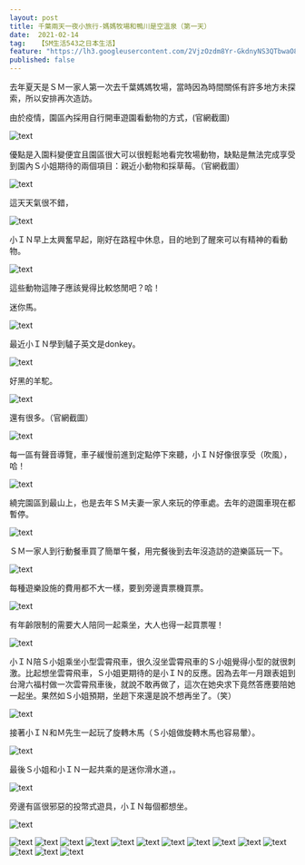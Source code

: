 ```yaml
---
layout: post
title: 千葉兩天一夜小旅行-媽媽牧場和鴨川是空溫泉（第一天）
date:  2021-02-14
tag:   【SM生活543之日本生活】
feature: "https://lh3.googleusercontent.com/2VjzOzdm8Yr-GkdnyNS3QTbwaO8msMIPz9ciOl-qhD-v2YbAWx5vRcjV5QZebiDBJYbg37coCvg5eUW2z4SwlAAVGtKDIhk5dfDXDlmuuNJXQ6x51SN-mJhWCtrPwe4zyskLLHnymi2cbJ5Fuf3e5NzUB313906BUi7Im7eWwETNxU8C-xxxKr4lttxtAIrvXS_Pk3fPLKViwlxchPbKZM0YxSQkQR2neyM5twvtMDEljQq5z9c-yWrv5-CVMLNwTdyhoWwKUdp1OXi-412XwRnRzY_Uo4aGmsabDUMGzov0IbfKj2ltHWOqn-DH09QfXXhxltHPbeRcmDoPc1MWKlUBTdKx9APu29NGdR0O5PBWhgxD1tTvgY87XUIesmpEr2uQph0AV6ScFE1t-n0SStxoVeMGUMisyYlNWwOdwuI-8UmSnxO4yYrJOxHOMHVcYYH8yHzxiZKlb01JSvWvE9S87q3VPwBwZf0m-ay4sIacfg_oAaCWGNkhbVXFQKhoBlXRjdWmUafG06yWiv0FuGHcNHeLlku9PtqI0K3_EVbLLeHL36b_xUBFrK0L_XqToaZ0yee_kI1xNw1PSOvX3jdxsrsA_AHKFjyTUBiDFkG7ToaFCVruPFlyVXusycdYvJbaYbGEnU6tfkCkjGt5bn78nrZeDVS8MKTNcH-n7tcvh4HX0IifEYVMSJz6kRE=w1494-h1120-no?authuser=0"
published: false
---
```


去年夏天是ＳＭ一家人第一次去千葉媽媽牧場，當時因為時間關係有許多地方未探索，所以安排再次造訪。

由於疫情，園區內採用自行開車遊園看動物的方式，(官網截圖)

![text](https://lh3.googleusercontent.com/HBMxEZ7MRSYH2Zbg3pHVawVBarXoqaMtjaIjkW5xM7avja4sENEZTyVtRMwLQmSm8ohT9SjHAXb2NOY1hPDjyf5rpXa5Bm75wwcs-tUF8P3DfjyzxILnlAYLQ2lFv7JCwqWcDpk1Nmk63f_XSV5l6GvJFQ2XUBfu49H4IRWmTiNnzcy-LyNt-rZLKbTQn6TctkTy3rV_dJ5SUnfACJD-BN1XhiQzVp4subNnd3SRPXNv-GynK_P7KSyfj2HlL6qRJBaSkvk3bNeVT7eWXau1j70znXjWxunQaxl3KH4tnq0Se-SXFmop9xVngxwqKuhdf5jJRR1KAyxXXt3pKArgMCdiVG6vz5cgunvTJRUFx_A_W4WT48MVH183eYPbxOO5EEGc6HaIoNbLGnp3RJF1FA7Rre30mhMiAnH5rfAbRoCA4FsQbst-e1GZvgH_G5j2RU7aPM57BX_zQTAm7xQYiv1-k5_BhTj23sAGiEFKaPzbya2NqjYQlVa8kHpyAjuR59Z8GKhxY1xzbagijAumOivGwp9dV21pIEovyK2UbAkT9KAtpD391qc4vTjFyoherkdyx7wD7Vuac3JgewmLV3EF1RwZey4P5vSkQDbr0ZPYUje2vQRTou8VIsi-i6HAE713rs6WyFvP5tBCg_pKXHZTOomwTvIKwK7EG-hQ4oUSa2J36fkZnz_CmBZ0Y0E=w624-h1120-no?authuser=0)

優點是入園料變便宜且園區很大可以很輕鬆地看完牧場動物，缺點是無法完成享受到園內Ｓ小姐期待的兩個項目：親近小動物和採草莓。（官網截圖）

![text](https://lh3.googleusercontent.com/EvfiErlk2QaD7X5ZcLG7Ol4ZrCZajrnBb6aXCOKKgWzIsQ5eOyZXsa4Ryc5udE9sLTaeJ298Bw9mt_v3Qd4nFSR6D78320cFLxJJ5nQ6HqAdLxqizMl7HfVTdZQZUJHmnDPDpnEwfB2inVrv-nVJNCL6ewegInLtYWS_LaavF4xva8ARoN98JsXxT2LtEM8uKUTTVmj1SHTBYe6xqd17EuRdL_RY_Q8H0NfuM_K9CnoTH0Tuwa17HP-x8hdr0R0PtEKNJdnh3tDs5KC_9kXAzW9l66qJ34lkFTHn160AtFWAM5rNwyHgGYDuO2TKQGn-gXDyXhta_YpjXWr1yaS59g_gEhldUQHXFISwJM7Rv24dMkHCGCThIp-MciYRs-uqSnon_tPhq60DLBPlBLC8NRfr-MBYNbos_G_N6WGMwoa-L61iMKXAaYqnAL3l3Lz90J2Atl0in_CYMCdgRg8qTBwAL5DwikRaVdl5wTJRRZq4HltSPO8FrF1HoizuXLDcyRGtGENhKdJprQ0fsZforBuEare8eUGyLpZUVWy_Cf8lueuModIp8Oqvr51oz0qwVPv7_STkjVuwDzHQeskrqZaPNZuBDylQF9o-WzAxZMEimVQqoFw3MP6JtH_T0QCstkjIo5nqp1ur9P-eZAesISFjJblJljKz9qAOHbQpRlxDOpI0cLOiCpU6kEMwP34=w458-h1120-no?authuser=0)

這天天氣很不錯，

![text](https://lh3.googleusercontent.com/bOp8IYooxgqAwN9-Q3rDC92JrheH-nYSLMlCPWhsqgLMAbQXzaMdfyNl9RMQdTByG_KbqXQI_7C8-GeBxj_joRTRJJgCmdpj3sFWOzGOjlGRw8k5C7Cn2NVQGwmWyCOX1pKYuHa2ZTvIFfGKjw0115-8UPJsAXal4LnLOn4Z84mXQ8OghXOyvK-1KdspCI52CwyBttY_DsamR7U7nVlE22BjVqOCbOS1ri5gUXkkuphx_jKBaIwjbH_6XqqxleLblfIglp2LLDCxZ_vi_K-fyWpB9ZRBH3R9sSquHxvyQ-bTwEy_Jvz7HugUEwqBOIjEyrGHm9YUM5nFBRjUxJNsm_BdU4E8mbkt4hZO3X-t4ugkimzaICTTThNkoPbbXxJn5U-atSs4xfYx01B_Cs66p5upfVtQuPXzs0pOq0jQUo8R1TQ78z6JIayWrdVcVjSjb5qHgqQuKvmwb2nYX1WdeseLevSohNmch-PHomSlkN-t6fJKAdxRH4FK0nW1_lQzp5UJltzEzJSGXPRN8xJKtWGwn2N1KsVqVmEYtBuhhGkcp5JTft-KYS_3xasi_V5sdzaB7QFj6U0OiVJHI2JJpON5CRNTracrlNErE1PMJuaIy68n3ciGuSHC2MaGUUK142CD6lLJRYhW2S-JLyGoNcnerkEzAJ01Y5u4WBJ8Yt2Ck8OUDBS9cZ5jz_tfm9Y=w1494-h1120-no?authuser=0)

小ＩＮ早上太興奮早起，剛好在路程中休息，目的地到了醒來可以有精神的看動物。

![text](https://lh3.googleusercontent.com/1hZJBLhIcMduMbLVplXvaSH2DHNgKEpDUUYnfZJxQnUPf2qJgqKjW0aKE6_u7w3V2oEya2V6CMfd95GdcYzLuN7db8hGXuO6Mw9U7i7L4cU4G3PL2gIQ66hf5PWhLRi1WJ3ArvEAPFoeElTx-5m1pUSQon2uufo6OqqIm2M1K72-nKtytqhs5Jjwa0gL63sEDHbQaQYLiMQV87HeME-aUVvHfM6uflaR2tNmqH799taGeaRZqNe-SoeuU6i5tVv8GetIeESAeIEZNDrNiz0o01ehQSTPcnMpNB2nEb1XdpHep3any2Dwq_aBS9yTK-Flwwwbpi_9G2qyNUSpvAgLYxzjLOMeY9YgaWZ71Vf3TJtA3KHITqy4q-GFDMvyMfZMWt5eJpAg5AaV6IrYc461Lzs5Y4LgjuysMitRg9j6wCZ08yriywyqtVgu163n5aSX00agrNZjJyGDCh7-R27M2529IctgFnlpBJP1Jaly9GKFwtlQZ9uteL6I5LkqPJW_P1Rmdt4YKumaOfxn7NDVIM2TzqyeshRMb91m_ptig4FtFbOnCiOoiLQaOVIhLP764L6CqXa2jRB7aqVDiuhljU0e1nMv69CUqw7fLjl7671jNgN3QQSrSf4CswMjDYgOoPSpqupHVh2aSb4ZWWebFRQkHrpjwprasUjR4HM0fCQv3fqIw2VNOfeIhsV2mxk=w630-h1120-no?authuser=0)

這些動物這陣子應該覺得比較悠閒吧？哈！

迷你馬。

![text](https://lh3.googleusercontent.com/oCTXPVodyMS571L_Aw7-sqFJYeQQ4aZ__AAEH-hHLu33SWHyaHv0ykv_wKxxEGIadpjnQbuIuqfd73M3QvNe6sOE5gqZMm6R68sxtSKAjB03pl-1bONobcQ7JiMqrMbl6RkU35c9wg3H39yriEJ-vsX4IhHxv80-i1OGX_Vb-t7VeVl5q3NhIxNKm7CsWp82lA6-UsDDgbESQn2UQVvoVvjchESjenTFJOzJGQGmgu_K1mR504qocLkHTMqwtKPdqzvNdQnP3ZUEkCSTcg9svih3n6JankbT9nfQx9r85oth9CU3a-037Dh9RZgh_lb-2HBOFmqEJnJXwfWk2lGFIKFPatjumEi6dElljNVKeJi8gZjSDoCLMopMKQp4rzLyP5H6QPcgagxOJKQvrcNHqD0H3dpeE8stF4Pw66O_Et2sGXZ2sjbsSVskOl5g5E_JpW7bNOAAjkV2q-GfyeYjH5rfs-D8Z73adbEr3L-EojAmgyC7RoFMGwpz6UiNpcmOWC5ZNWb-5FTfViTp-qPW5AKZHMoGWAnMZ6bBTPN7s3MsQ0542ut_uWimKzO2RgHh65Dd4zuwLkl6RKj3E24azPezpPNTtBVCqV4O6mBrq9tijatSzmQH3c0qsLVVCIwDGMRtdyq7uHRWQ6ELsK-P4DRBj4T5YBi_HUsEJJZ1AVnz2dyCUABDDF2PesmwhsM=w1494-h1120-no?authuser=0)

最近小ＩＮ學到驢子英文是donkey。

![text](https://lh3.googleusercontent.com/owpy2HgWsPza2Mgth2U-6CZbVYqB1d3R2Gu_oWVqEU7WX_bbPfF8hUrrwjaoGSQlGXly_v1FOEsKj9dVxS128Dj7hZ7uivGgx-pA585ZLKP-2ANcWr9y-ID9e0swQhrUM15G8QupvkKMQ6dNhC0YaNGWTVRIeRY7xXgYMwoPTdpMRSBcXa6L1u6y8K05cSEu7mmPykw4RfjUbasdTaybUF0JzQQFu1_XpNlQtONg0cN9mNQ6lBTEWgI9uhdkgzB22GYLUSp1ize3HBWJKkMz2dpje09zyZWq44pei3en93awq36gGkuTqavFGYt0c3PEXy5wFXETEUdfED2n7S3OD0oXT9UOTWJ873439tDCadHjhGK49Tlx9LEoQjtINkYK5fixrsDsDZwnK5hYwzHuQA9hx9ARQCv8eqp5IUd0lEQvRM0aUEEtP0_ibA7c7xFxcFDdBkXMNYAtWInmhAPaAqq9J7g3PCCULWWe1YZYE0fy7LUIQC_qDF232pwTZRXkyP3KUwQWgkEC4bG6e9Fi0nL7ePndc_YePPTqsmD_3qP384Mpakh0xIgmVFqJSkP2HrJ-EuFlCOoPDXYH-0VgiJtUBKILYyinX-mgl3ceAqeYbz0XbXxOTWKOS4IKUNPXVSU0KVWxwazS4_sOKWnMKdeRPAL3tf7PjvSIDTalC1HBm0ck0SvqGZCkolDBgNk=w1494-h1120-no?authuser=0)

好黑的羊駝。

![text](https://lh3.googleusercontent.com/ATiQMrGgnmJqK8_cj1s2JG3JobfFVeKCcQOh98sz08rjmLcimziCgF3oeC4WSRruqGt82M1wX3XPCv29BVcLwCNdyWLCJPD7e6yQj_jrWpjJIQrvfZVg3RsZm7AXfeYuXVFu6XFUCSI7w1NH_-_idSxYZMoCUb8ksFuXMrXpEfMfJprVGzTJpWEHbQ8SCr8o9pW3CBejNsvgp65DAZcw9sPDJ6tcgNjHIZckLyjQf5xu14Ku-qaH6GSTuLQwbu5weL7-os0DJBrI7UeLYLHoxABsspd8k5TbjzDg1YqKxCdKUghV4AWJ9O6S_jGeUsBjL1XjoKfJLQuQNRC7uxik9crV4P9P-c0NziJm4Ax49UsyIrf1G9jjVWou3dnF8ilmYYoJiPFEqdpA_M8YZ2xvMDX-x8AarNGvxBZvjTxJjPObQn3pLFQj3L_OXaUX4GMglj-WlFuahcvXeAlWTs6Ez7YIsa5-gsi5GRl7o1PcKofRlyfbYu3c414GsyC-XimdUIFSSmh3mpDvaScS1K3E1jYz3vh7ocm9s2MW8Ygp66g6d0lE5J5zS9RDF9353UytqbIoJMpZ3MBzxu7toxnwF5KmBNqrhCV2L0ub2n2EB1LAqjDqHuQ9IS0_1Pq3RNF3fVWWKxmegAoOv1AFQxoPe9mrqGW0tEGn19ILGj1VfBTmQUPKeBpxA6cRHvdMgfQ=w1494-h1120-no?authuser=0)

還有很多。（官網截圖）

![text](https://lh3.googleusercontent.com/cLfnDelySFflNhSnIleBw0QraHm_PAubyZNkvmZE4YW3waV6ybvqIkD6ja9c9a0l9AQ-Shf_yHd-glqb16k5SeyBMgDb_Ko7TrjwSCFG5XcbYfAJH2U2w0KeIX2ofJxZhXOX38KTrvojYd-Bko_d5UiaU9LyAECJg8vw5RLr4zFMit2fMqAPMF7p4Rwt3T_9TMV07Kx9x-dTTyf3658yjQLJJodqE_tW6ZUU24_OEOOZLdB9BLcoNooJMP9bGStOU9rOkl-P2eXl9pHwxI5J86250qpEoYmjcCvdnmZjg83-z9V3R9ZV4SKIqKwPD7NkfaGxKOlwCV8gk-6FoCWctwan5NFdP5LJoMe7GAT1Bfj12P7VumdsWdczcg-kDkx0kqnK3Z7IvdeCH68wXVv5OFG-huwa1v94_bAPBp5lh5tDyU4o5OsiNM4wXjOeawMnBT2KmJUTKZY1GSuJLTBbTEzpFF09angJhFbX7a6lvLQT_dzVcCaabnf4PVdTRnVlBXyZsDCu-exT7m7QjFy2owGgtTv2CpXADQgGy1hG9a9Smz_92lcsptGwmp7dqMSLBU-o9uTzQiJVvH_sqoFf-dFSc8GvjhJJacIe6aLB5WEqK7HVf1oavHgVyGBW7Pz3lW0f_nZffWf5w8P2HO8McWN2FYwPUKAXz_7WIkdWWABNaxm8Om94PnrYlcfqALw=w432-h1120-no?authuser=0)

每一區有聲音導覽，車子緩慢前進到定點停下來聽，小ＩＮ好像很享受（吹風），哈！

![text](https://lh3.googleusercontent.com/VscKF5Rew39vBImkM6-QodRL-TBz3IcHsUF7t5CLJjHeZqW9D7uZq5V7kdahrxKT0yGVvLRoFv8YkqP320KOTScAYwVonlkimGFRooNga9VK1p7pQexoANqCbSyKq7sieT0T8BobqIYLRez2DLwZykLZ8OmELfBvtLInVpN3lDEnaQVtt0WR-unvTR9byL8NqA7biz-IuCYdEzOFjqVE-We4kvvlpinEd028M7ZcNbTN3FwSV_2z2OWrfFERZRvAMdrHRi5AdWn3Evo53WEpCOSq9j8nI--nNjQK3thO36WSrKqPppHjGfNGaLKZUTq47CDWHA8AIYa3gzI7ZHEWR13r8yIjt3KAZeYiqOTkx2-wY3RU2lr-IKNp0t_cIUNyYWxpLWmrzrQV2etLvjLhyz6vedG5bjzSjMstWVTGM0Fi0f0bJTv6CVgmreWeSgKy9IUt3MUEpt_DPe79L1BQKXAuVnZrh8RQg9WOSDuw-VBH2FPAR2fSpLhWGVEhG0qi0FN1G9rRqfiNKfRri-sxPkpPMNo5GqSyBasVBBB6gbPdKgl4V2yFhEQiTngA13X-_4wXwiHQRJYWF7rfLn13ygOuKhWEudaMhWgx5SpqWtptoo-f_j5xQCzXT7dV_iHyBlBe6rgcXWnhth1_uBt7wTCSDcIRZRHAaa4yvY3gdpq9azSAxMqy-ehxZ6_RlyY=w840-h1120-no?authuser=0)

繞完園區到最山上，也是去年ＳＭ夫妻一家人來玩的停車處。去年的遊園車現在都暫停。

![text](https://lh3.googleusercontent.com/Cmu7ok2zKwTL7fJ7FAKeMzGcildA9BzIpLyF2yP8cEc2K66RSMBaHv6Q0nqXGVaHA84sgqhgOvgkgBs9TU_C8nwfbvL4w4hF8c_0m6W38TMQTa76Sd96oP0UXM0rlmxPniC8Aos1En89XmxPKHt9juzCPdDjqwy4lVhE-usYE-5P2f2h2kTv4W4yddq5O29TzZs0rtLYpwf1dyD1UGf1Rw1pjuUzQ9yTftYOYxstsgLO0pI4n78fJiRARQXfjmtZ3kAZ7Gyh7X0C6yMdBIvC1Cf0PIW8s7BEdottL9H-Ba7bcXQ-T5x5w9RDzARwJHttTuXM-2fHvGD5gTOLwo-LCo1UL0sRaFNv7gH4kN9BpmC-RZrgJ6nz4yah-hruUo_9jUVvohCftb_lNP3saQMK9NORR4HIXgdlOU7_QqDth3jIn6ptFJIPjtMWOI-vOwcFJ5Qlu4oO2ObHtAmtZfK26KJerpOgAYa5sQOCVzaAYcD4_rp24D19bMJs8EHmYfQKpVIFyD7Agh8LMvdb1GMBidPhu2vTfmdJoZbRin5CV3cl3V_yw2Iz9Ig09ODvg7Z5QlY6CTvpEj2UGz5jNTJRh_oljl4-KFmcQwCwgugzFSflWfZ289tA51HIXYKlsm_vvldz8dRPmWgYwTFdI3UPyZDKCdBFSISHw5rPqI4G47I-O5Qp5bCzSv2OqotLyrg=w1494-h1120-no?authuser=0)

ＳＭ一家人到行動餐車買了簡單午餐，用完餐後到去年沒造訪的遊樂區玩一下。

![text](https://lh3.googleusercontent.com/YPWKVeWidHxaYKNS2VQGRqbOawwuF7_--iStCOCqox7V_FGm2eJfiRiitV0So8O_3vhh80BQEz3Sd1HpI_q2Q_yOdjg-L9PZA5aICv540aApQlmIeO6SLFpQnPBiT4RnVVdsHgYf5GQMZBHqmBzJTfrUVRMtYtR0QAoNostIrhAQfYQ9lGKZx7igkviSCvkZidghdYA6UnAfTJPcOzB0hcq30CfDWw9EGfwjgrEVcUrLBija49RK4Uv2C78jRoJW8QVdJP7QtZcS5OPyNtRlsYpk_RaJyNSTHt14wNtMvCJ7zpqC-FX9ZAtIS3lvARDeN4MK4tRpMOYx0lw0lyKFTOh1Lq64AqHEDPtYz8qjv6CAN5iY2f4upUV5UTA_3FVQxtE_jmbGOs5qud6Y7Wyz46Zag0_NdRf6ZKgpfPYJCEtHWB9-bVTSV1JoMMOxkagNtoPCe3JY4eLgxywwpvFnOeAjjxTJvFxD7e873E7SBtxNDxwsIcLYYmOtSUF3JRyASzk3U-PFwkw3DZFE0BZ9a1d_l7b0wN5Unc2T0EdG0iC6dXhPBRrwxhaX_Bt11UDD9RnWkqNWM1W324wEl7w2V7IdR2WbA1kpTLJ26nfqUF15qX7-YtCaGeTGql1MLOPd7VydO9rTVLE8fwnuSVW-Zb9-CJttrPs8qD7WJiU9zYD1_luh1K5-t4-oMv-CtNM=w1494-h1120-no?authuser=0)

每種遊樂設施的費用都不大一樣，要到旁邊賣票機買票。

![text](https://lh3.googleusercontent.com/U04YCJLQ_5yMJftGWd2Q9INaWBHMSiMm4ItpAJp6j1hrUGs4_RoOh4P_kL_cKS_hmumkfvG7JrkjKRTpcSCf5k9yNlz3KUJqgy16Mz6xY8Jyu6WyGJ032jBXvjulo76Wu0l0TuRs9hR7M9TEjs-nuQrcMWcHmfOoVAv-RTHspaQ17SMPKHIzdy1llMHo6GmQLO6TD1-GbJ46CVlBIUKxD785WZKxMXQht9FbrwDpX_AHKVDf3w1u-VQha8_5QOuw0VH_RL4XVubsuoA3g5qfkyMp8baLHQEYAABMilcAhQvUhc7eLE5ixuPKStPld-V2K5U2f2FYoiGtwY4e54ZQr5ameuKz3AM5KrcZ_Oc8h3njdf2EX6s9dTyhQ7yuv1q87Yzn63CurjI8WwFBB_F4dUvElBW5ZnxEzespvuv5NDpvOnGf_fHII-mS-0AOUGc7xA-p-mL-fDB8C7ou2ANp74OQVuOHnur3X5k1VYLXaXc_ZqWqsuYzJZ9qV8CJ7K0npotk3WGecPI58CFQJdWGjFpi6gXXrXXfqiSmzQIb0wf4hRVvDRxbSpz0aBpUavO7jWty_WkibNP3C1i-HwCRUnPV8wtnzQiPPhLlBu7pqTH7dktzl29pnwkCLpQO5Vh2XkTST7BeuXwt1gCq5oSMxvuwf-SN0SVRX7MLmeuVMj-mFgIyeFWqg-cHKX5Prrk=w840-h1120-no?authuser=0)

有年齡限制的需要大人陪同一起乘坐，大人也得一起買票喔！

![text](https://lh3.googleusercontent.com/j9ilaXPNDRkktH9yuaBi38uPgMTrd61wZ38cWZOxBkMKEdK3okmDMohZtsnYhEgSiBaeMVfpsIQNYJBoVQfHYwPWW7Swpmu49e2hKD6jeT9qemqcWJCJcX7DSfFTF7qI9otrGdj1ewSVyO-UCXzM-WbLb3sXQ0UvgYwUVZKN5uIrcRz4OZuDUoZFUCzU6rbhmxW1wxkqqAdCcmnuvZYPNLTvxkQl4O4wZFKebBge7KFzAtsbsbcsH5nEtAgtrnx94XJhEFKebsynISohAJ24R_n5MY05Grkr509WJD_ldwZA3XcvebdQxncCIxgCZ8QfbUvOdEqpanBeivN_aaHl-NiwyZGLwQOMbUEZK6oS62b52GkUT7rPEHgyac9rn4kt_ldq8YpTJ-oEYDk2vnQs58tlA0B2nEJwkLB2uV0LzcER5DO0XQ9ZG4oGwRQjdr40M7h7owNpSsnOE6ucJt9BBnxWFozW8rz99AqEw9gYOJq7LN9B-LSHC87ThbweaxajIKWQJcNI1xqQChqAYjfThejsfQaF414O0LN2d9lZNd7byzvEQ3rGsuzqvX-ocUpNy1poF2TGoS9XLrkUUsGjsLa7AiLUhQ7i95iegzn51mxydXVXX7WoPHZp9ZjhvCVwSnLI9zX3Z50ImPUVpO3S0iJd3JfV-aFTky_Ooxemq4mEA4vjKSGYucO8GAl8YhI=w840-h1120-no?authuser=0)

小ＩＮ陪Ｓ小姐乘坐小型雲霄飛車，很久沒坐雲霄飛車的Ｓ小姐覺得小型的就很刺激。比起想坐雲霄飛車，Ｓ小姐更期待的是小ＩＮ的反應。因為去年一月跟表姐到台灣六福村做一次雲霄飛車後，就說不敢再做了，這次在她央求下竟然答應要陪她一起坐。果然如Ｓ小姐預期，坐趟下來還是說不想再坐了。（笑）

![text](https://lh3.googleusercontent.com/WJNQg3xo0vHPiZCG1cC0zMDWESNcCLvmc5xItrkuxIqkw2P2CEsJHcRDydu90BdQ0K3eykzgD_49sjAXQWlgBz55yI36-z-GZEVriG51FL9bQNdXBL8a3sjciL4QpP2xaGHs5HPhZi1e56ooyUnGJ71x1NRCmWwIDHyPsfayw5dLSNupfPT8QZnfwu9NpYtOFNVxgWa_aKPiqbgCh7FLDEmssfxd82GPkgSnAD4HCNzd_iz2xWTQlu42cTSKqIgZBkx1rV6vnQligPvI035XMCv7xGVvN4mfiG5o5Eu1hnYwXtvZXe5k5FyMLVWbA8w_RBO-SRbvFoK6dscjrdjyoWGrIr04Wxhb29pZrp0schanLj2pCyA5CS-FkYKGQ-79Od_wAOro6-XgPBQOJu52NodUDToWQf2KD6a29ETMGqhz3mZG72Qqqj3EKaDttuvrFsays-BkdQVdGmQTaRUQPv5UHC1On9Nt7zzgDjiZqX40p2jjLC7bpz6Tcxvkk3Fe9ZEfeecVvV9Y_PSW_N2cfTO-qCbfiVq_Nc0oGE85c0t-9NN56RIE_QDKKDjquCXenNsIn_yJgUvWwJOX_gNqR2KT2IafIB6nwen9zDkfK5nG6yvY9uJimk5pNxUhr76JXRAbRob9-H2ky4lN915Y7fBEKyE1uV8mpe5O5PjkJnMudmyW35oTyMQDxPGeVgc=w840-h1120-no?authuser=0)

接著小ＩＮ和Ｍ先生一起玩了旋轉木馬（Ｓ小姐做旋轉木馬也容易暈）。

![text](https://lh3.googleusercontent.com/hXqQbX7gKa46Rjk-d8FwaVQtoQTMzRdqlgDVuJjIw6vhrh-kfV6odyYgh7p72njy-9oe0R1o9OK6emGEJMPlTNHsDvPmhGCiy6phdVZNbvm2BTPXkozrC8vt6deijJ2h9YoCUQL2Qcc23L5j5gwjEIiirMk5ad9W99yePeSfAehz2-jYbKDMwahFCxKJTeHJWjtWLISWwGQ9XK9G__v6Oi0u9h37c4LVDe7jFc9GtNM-MrymhWAAdkqu1qVUSllK22i2EMynAjs-G8pt7pEwaeO79mKcHaruGd5iA6vxupaHtkKG3PQt8NLldUfln5ZZ3p9Jj7b6sjt2mh_BVXfTqOz7jwWCyS4BAecUSDxeVFpp41EOL-5EabM5TgBbpd6bqfGc8AZmOyvGhB0C8FOG1uq9S7e986nk0r3Qd1_jRlKQPTrYD_rdqa7AKSry1tvs4XwgGxYBWjGXjLDhjhju5nlp2QN9JirG5psE07NbbF6JB97xIqqk8lQjzUXZy44FNGLdSis7IDc881seHg9LIKMCRW1Krx-Sul5MfXGW3atRErYaYA4UZd9D3iqLksH1CisR01d5w8UOI7hQzyi3tr3FJSuegcAsvARbmDnWGuyXuYHCQUiJjPzaUuWoR-0mD_JgVQt4l8l6Uzl8RtJ8M5szVRqp0LN94ega2aC0GYFkobVQxBjzcagdrAuvktA=w1494-h1120-no?authuser=0)

最後Ｓ小姐和小ＩＮ一起共乘的是迷你滑水道，。

![text](https://lh3.googleusercontent.com/jwSkKQUWGGe99kvCSRQmd_kKQtwWuWoltOv7wwPkvAfCxSfmHD39lXqn5aLsXWCSrYjUpBtvjXEYc1ARXiMyZo595bNjfFiy7TAvDNKv__xTD5baS9cc5le1X7NKl_8I8VWrGvoI7wST5P75GHblpP5C7t_xcU9l8uYr4Ic0s_XmEJW_zViD8JaeDOw0wOfWQ15amEleY6cWOVNiOcj1ocIopVsfq8rN6vAzMQmwbZDP-USynrD3K2lVmsYYYKhkI0hcSfR5Pc_eiWAJVoNgquFFUwFkKbVgjJH07IDnOJ_Xml8ugll3kJNgwoDckXsWb6cvgQyyZAyZKpjPUoQGg7iXieZTI3DsI-MjBJHj9t0Gv8pjPNCgxwLvP5ENndMdJ8lz42WYYjcwFuEEya5sEvvY45rEMtm6HIYH3Q2_c-Mh6IjTw4A_54kd4N7srDig9TCwnrBCqQmsypZYomYJNtfucz5Dtooo07c26qdAuGsTMpFGrl5rGju11MyUdxCL_t8gY7xqODmwXNErZQF6CdcFcIilY8fnCWe-1BrMXcE4-X8BBBJkBr8opxMVOEYn_E38LXBGnJlH-YvFeCH-IwsZNLbrxOTUX2yEfXcLDYQDNwt5zJGj9oh4mILeI-BmaKE_k9INAj9q2IpPfWUPjWTFDEC4vzauByhL3-vxvcivoORY71loCZ6YFpKUwts=w1992-h1120-no?authuser=0)

旁邊有區很邪惡的投幣式遊具，小ＩＮ每個都想坐。

![text](https://lh3.googleusercontent.com/qcDxTdzI0hhkGiaKYjUsdFRQ0DZvJ-4ng17UYheYpE-Y5Bioc0OB-9uZf4Wo22xegZmuVNc6_Er174rt3VNz8o2_-djzik7AZOD1ImElZsluBSvoJWO2PWh6ZpCy2-3OEVfBrt3B3pnKeGyTUxqY4CR-EJnLxGX-bqytpc61eXhdHsFznoHB1kfObvqFlvhncteXdytDSGTUVx2edKk7SPxoMoBEI4ouBaWqsxMcOIUImRQYKNj8mrfqQRv80qQIadtJcNRe_WgOC4-VqJO-giob8lTJr4CAdCK_gouhd9ZsmC4zSyUUEmiAo_y8QE2lxHipPTAB8aivlS6CCy3vbaELX650Ewg9WDWkEKy2fdvEwWnxDL6oA1p6NWOoWaOuNI7yl21NOh6v3lYn7cLej8LmQWMPdP9uEGO5VEpqys-TQcfurJpz0fn8x2MjdoYkEjvSB9Op3qeAZTc994WERqT1jTFPn7emv0cX_8HOo-RLyqt28sxG9RgpAxS27pHl3Qq-ncOxCrxjWgnto4Hs6sIMLbN2IRB3PFVLwzlkt-YFnr5Mk5TJQUvSfSNcGfuumS26i5QQft4yCr4OjBh-zxeNmKYinJtMJr8nRL62c8CYj4JvYXUSp17wJBUZmBJ0lhyrUYVBFweONtX2DFpalvJGulqjFWd8Fogge93LNeiqYyA8yMxlc8Kyt3zK9dA=w630-h1120-no?authuser=0)


![text]()
![text]()
![text]()
![text]()
![text]()
![text]()
![text]()
![text]()
![text]()
![text]()
![text]()
![text]()
![text]()
![text]()


